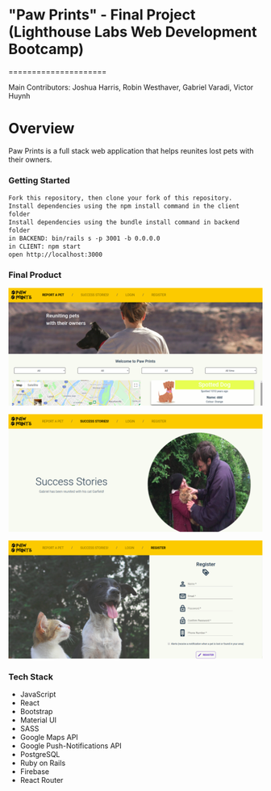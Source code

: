 # "Paw Prints" - Final Project (Lighthouse Labs Web Development Bootcamp)
=====================

Main Contributors: Joshua Harris, Robin Westhaver, Gabriel Varadi, Victor Huynh

# Overview

Paw Prints is a full stack web application that helps reunites lost pets with their owners.

### Getting Started

```
Fork this repository, then clone your fork of this repository.
Install dependencies using the npm install command in the client folder
Install dependencies using the bundle install command in backend folder
in BACKEND: bin/rails s -p 3001 -b 0.0.0.0
in CLIENT: npm start
open http://localhost:3000
```

### Final Product

!["Screenshot of pawprints messages"](https://github.com/victor-h-huynh/PawPrints/blob/master/PawPrintsLand.png?raw=true)

!["Screenshot of pawprints messages"](https://github.com/victor-h-huynh/PawPrints/blob/master/PawPrintsSuccess.png?raw=true)

!["Screenshot of pawprints messages"](https://github.com/victor-h-huynh/PawPrints/blob/master/PawPrintsRegister.png?raw=true)


### Tech Stack
* JavaScript
* React
* Bootstrap
* Material UI
* SASS
* Google Maps API
* Google Push-Notifications API
* PostgreSQL
* Ruby on Rails
* Firebase
* React Router
